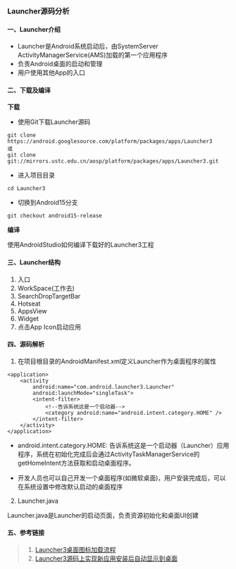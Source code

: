 ### Launcher源码分析<!-- docsify ingore -->

#### 一、Launcher介绍

- Launcher是Android系统启动后，由SystemServer ActivityManagerService(AMS)加载的第一个应用程序
- 负责Android桌面的启动和管理
- 用户使用其他App的入口

#### 二、下载及编译

**下载**

- 使用Git下载Launcher源码

```
git clone https://android.googlesource.com/platform/packages/apps/Launcher3
或
git clone git://mirrors.ustc.edu.cn/aosp/platform/packages/apps/Launcher3.git
```

- 进入项目目录

```
cd Launcher3
```

- 切换到Android15分支

```
git checkout android15-release
```

**编译**

使用AndroidStudio如何编译下载好的Launcher3工程

#### 三、Launcher结构

1. 入口
2. WorkSpace(工作去)
3. SearchDropTargetBar
4. Hotseat
5. AppsView
6. Widget
7. 点击App Icon启动应用

#### 四、源码解析

1. 在项目根目录的AndroidManifest.xml定义Launcher作为桌面程序的属性

```
<application>
    <activity
        android:name="com.android.launcher3.Launcher"
        android:launchMode="singleTask">
        <intent-filter>
			<!--告诉系统这是一个启动器-->
            <category android:name="android.intent.category.HOME" />
        </intent-filter>
    </activity>
</application>
```

- android.intent.category.HOME: 告诉系统这是一个启动器（Launcher）应用程序，系统在初始化完成后会通过ActivityTaskManagerService的getHomeIntent方法获取和启动桌面程序。

- 开发人员也可以自己开发一个桌面程序(如微软桌面)，用户安装完成后，可以在系统设置中修改默认启动的桌面程序

2. Launcher.java

Launcher.java是Launcher的启动页面，负责资源初始化和桌面UI创建

#### 五、参考链接

> 1. [Launcher3桌面图标加载流程](https://blog.csdn.net/zxc024000/article/details/134757039)
> 2. [Launcher3源码上实现新应用安装后自动显示到桌面](https://juejin.cn/post/7281486153415917583)
